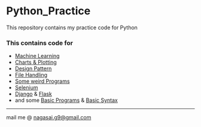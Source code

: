 # Python_Practice
This repository contains my practice code for Python

### This contains code for
* [Machine Learning](Machine%20Learning)
* [Charts & Plotting](https://github.com/nagasaimanoj/Python_Practice/tree/master/Basics/Charts)
* [Design Pattern](https://github.com/nagasaimanoj/Python_Practice/tree/master/Basics/Design_Patterns)
* [File Handling](https://github.com/nagasaimanoj/Python_Practice/tree/master/Basics/Files)
* [Some weird Programs](https://github.com/nagasaimanoj/Python_Practice/tree/master/Fun_Ones)
* [Selenium](https://github.com/nagasaimanoj/Python_Practice/tree/master/Selenium)
* [Django](https://github.com/nagasaimanoj/Python_Practice/tree/master/Web%20Dev/Django) & [Flask](https://github.com/nagasaimanoj/Python_Practice/tree/master/Web%20Dev/Flask)
* and some [Basic Programs](https://github.com/nagasaimanoj/Python_Practice/tree/master/Basics/Basic_Programs) & [Basic Syntax](https://github.com/nagasaimanoj/Python_Practice/tree/master/Basics/Basic_Syntax)


---
mail me @ nagasai.g9@gmail.com
